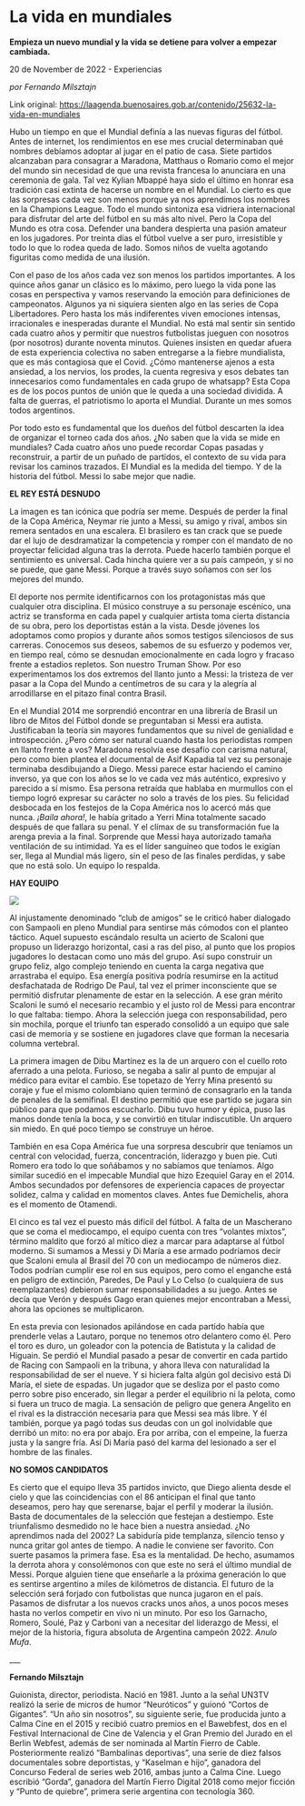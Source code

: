 # La vida en mundiales

**Empieza un nuevo mundial y la vida se detiene para volver a empezar cambiada.**

20 de November de 2022 - Experiencias

_por Fernando Milsztajn_

Link original: https://laagenda.buenosaires.gob.ar/contenido/25632-la-vida-en-mundiales



Hubo un tiempo en que el Mundial definía a las nuevas figuras del fútbol. Antes de internet, los rendimientos en ese mes crucial determinaban qué nombres debíamos adoptar al jugar en el patio de casa. Siete partidos alcanzaban para consagrar a Maradona, Matthaus o Romario como el mejor del mundo sin necesidad de que una revista francesa lo anunciara en una ceremonia de gala. Tal vez Kylian Mbappé haya sido el último en honrar esa tradición casi extinta de hacerse un nombre en el Mundial. Lo cierto es que las sorpresas cada vez son menos porque ya nos aprendimos los nombres en la Champions League. Todo el mundo sintoniza esa vidriera internacional para disfrutar del arte del fútbol en su más alto nivel. Pero la Copa del Mundo es otra cosa. Defender una bandera despierta una pasión amateur en los jugadores. Por treinta días el fútbol vuelve a ser puro, irresistible y todo lo que lo rodea queda de lado. Somos niños de vuelta agotando figuritas como medida de una ilusión.




Con el paso de los años cada vez son menos los partidos importantes. A los quince años ganar un clásico es lo máximo, pero luego la vida pone las cosas en perspectiva y vamos reservando la emoción para definiciones de campeonatos. Algunos ya ni siquiera sienten algo en las series de Copa Libertadores. Pero hasta los más indiferentes viven emociones intensas, irracionales e inesperadas durante el Mundial. No está mal sentir sin sentido cada cuatro años y permitir que nuestros futbolistas jueguen con nosotros (por nosotros) durante noventa minutos. Quienes insisten en quedar afuera de esta experiencia colectiva no saben entregarse a la fiebre mundialista, que es más contagiosa que el Covid. ¿Cómo mantenerse ajenos a esta ansiedad, a los nervios, los prodes, la cuenta regresiva y esos debates tan innecesarios como fundamentales en cada grupo de whatsapp? Esta Copa es de los pocos puntos de unión que le queda a una sociedad dividida. A falta de guerras, el patriotismo lo aporta el Mundial. Durante un mes somos todos argentinos.




Por todo esto es fundamental que los dueños del fútbol descarten la idea de organizar el torneo cada dos años. ¿No saben que la vida se mide en mundiales? Cada cuatro años uno puede recordar Copas pasadas y reconstruir, a partir de un puñado de partidos, el contexto de su vida para revisar los caminos trazados. El Mundial es la medida del tiempo. Y de la historia del fútbol. Messi lo sabe mejor que nadie.




**EL REY ESTÁ DESNUDO**




La imagen es tan icónica que podría ser meme. Después de perder la final de la Copa América, Neymar ríe junto a Messi, su amigo y rival, ambos sin remera sentados en una escalera. El brasilero es tan crack que se puede dar el lujo de desdramatizar la competencia y romper con el mandato de no proyectar felicidad alguna tras la derrota. Puede hacerlo también porque el sentimiento es universal. Cada hincha quiere ver a su país campeón, y si no se puede, que gane Messi. Porque a través suyo soñamos con ser los mejores del mundo.




El deporte nos permite identificarnos con los protagonistas más que cualquier otra disciplina. El músico construye a su personaje escénico, una actriz se transforma en cada papel y cualquier artista toma cierta distancia de su obra, pero los deportistas están a la vista. Desde jóvenes los adoptamos como propios y durante años somos testigos silenciosos de sus carreras. Conocemos sus deseos, sabemos de su esfuerzo y podemos ver, en tiempo real, cómo se desnudan emocionalmente en cada logro y fracaso frente a estadios repletos. Son nuestro Truman Show. Por eso experimentamos los dos extremos del llanto junto a Messi: la tristeza de ver pasar a la Copa del Mundo a centímetros de su cara y la alegría al arrodillarse en el pitazo final contra Brasil.




En el Mundial 2014 me sorprendió encontrar en una librería de Brasil un libro de Mitos del Fútbol donde se preguntaban si Messi era autista. Justificaban la teoría sin mayores fundamentos que su nivel de genialidad e introspección. ¿Pero cómo ser natural cuando hasta los periodistas rompen en llanto frente a vos? Maradona resolvía ese desafío con carisma natural, pero como bien plantea el documental de Asif Kapadia tal vez su personaje terminaba desdibujando a Diego. Messi parece estar haciendo el camino inverso, ya que con los años se lo ve cada vez más auténtico, expresivo y parecido a sí mismo. Esa persona retraída que hablaba en murmullos con el tiempo logró expresar su carácter no solo a través de los pies. Su felicidad desbocada en los festejos de la Copa América nos lo acercó más que nunca. *¡Baila ahora!*, le había gritado a Yerri Mina totalmente sacado después de que fallara su penal. Y el clímax de su transformación fue la arenga previa a la final. Sorprende que Messi haya autorizado tamaña ventilación de su intimidad. Ya es el líder sanguíneo que todos le exigían ser, llega al Mundial más ligero, sin el peso de las finales perdidas, y sabe que no está solo. Un equipo lo respalda.




**HAY EQUIPO**




![](https://cdn.feater.me/files/images/676831/ef1bd5d5-437e-4785-80f7-c038e0d910e3.jpeg)




Al injustamente denominado “club de amigos” se le criticó haber dialogado con Sampaoli en pleno Mundial para sentirse más cómodos con el planteo táctico. Aquel supuesto escándalo resulta un acierto de Scaloni que propuso un liderazgo horizontal, casi a ras del piso, al punto que los propios jugadores lo destacan como uno más del grupo. Así supo construir un grupo feliz, algo complejo teniendo en cuenta la carga negativa que arrastraba el equipo. Esa energía positiva podría resumirse en la actitud desfachatada de Rodrigo De Paul, tal vez el primer inconsciente que se permitió disfrutar plenamente de estar en la selección. A ese gran mérito Scaloni le sumó el necesario recambio y el justo rol de Messi para encontrar lo que faltaba: tiempo. Ahora la selección juega con responsabilidad, pero sin mochila, porque el triunfo tan esperado consolidó a un equipo que sale casi de memoria y se sostiene en jugadores clave que forman la necesaria columna vertebral.




La primera imagen de Dibu Martínez es la de un arquero con el cuello roto aferrado a una pelota. Furioso, se negaba a salir al punto de empujar al médico para evitar el cambio. Ese topetazo de Yerry Mina presentó su coraje y fue el mismo colombiano quien terminó de consagrarlo en la tanda de penales de la semifinal. El destino permitió que ese partido se jugara sin público para que podamos escucharlo. Dibu tuvo humor y épica, puso las manos donde tenía la boca, y se convirtió en titular indiscutible. Un arquero sin miedo. En qué poco tiempo se construye un héroe.




También en esa Copa América fue una sorpresa descubrir que teníamos un central con velocidad, fuerza, concentración, liderazgo y buen pie. Cuti Romero era todo lo que soñábamos y no sabíamos que teníamos. Algo similar sucedió en el impecable Mundial que hizo Ezequiel Garay en el 2014. Ambos secundados por defensores de experiencia capaces de proyectar solidez, calma y calidad en momentos claves. Antes fue Demichelis, ahora es el momento de Otamendi.




El cinco es tal vez el puesto más difícil del fútbol. A falta de un Mascherano que se coma el mediocampo, el equipo cuenta con tres “volantes mixtos”, término maldito que forzó al mítico diez a marcar para adaptarse al fútbol moderno. Si sumamos a Messi y Di María a ese armado podríamos decir que Scaloni emula al Brasil del 70 con un mediocampo de números diez. Todos podrían cumplir ese rol en sus equipos, pero como el enganche está en peligro de extinción, Paredes, De Paul y Lo Celso (o cualquiera de sus reemplazantes) debieron sumar responsabilidades a su juego. Antes se decía que Verón y después Gago eran quienes mejor encontraban a Messi, ahora las opciones se multiplicaron.




En esta previa con lesionados apilándose en cada partido había que prenderle velas a Lautaro, porque no tenemos otro delantero como él. Pero el toro es duro, un goleador con la potencia de Batistuta y la calidad de Higuain. Se perdió el Mundial pasado a pesar de convertir en cada partido de Racing con Sampaoli en la tribuna, y ahora lleva con naturalidad la responsabilidad de ser el nueve. Y si hiciera falta algún gol decisivo está Di María, el siete de espadas. Un jugador que se desliza por el pasto como perro sobre piso encerado, sin llegar a perder el equilibrio ni la pelota, como si fuera un truco de magia. La sensación de peligro que genera Angelito en el rival es la distracción necesaria para que Messi sea más libre. Y él también, porque ya pagó todas sus deudas con un gol inolvidable que derribó un mito: no era por abajo. Era por arriba, con el empeine, la fuerza justa y la sangre fría. Así Di María pasó del karma del lesionado a ser el hombre de las finales.




**NO SOMOS CANDIDATOS**




Es cierto que el equipo lleva 35 partidos invicto, que Diego alienta desde el cielo y que las coincidencias con el 86 anticipan el final que tanto deseamos, pero hay que serenarse, bajar el perfil y moderar la ilusión. Basta de documentales de la selección que festejan a destiempo. Este triunfalismo desmedido no le hace bien a nuestra ansiedad. ¿No aprendimos nada del 2002? La sabiduría pide templanza, silencio tenso y nunca gritar gol antes de tiempo. A nadie le conviene ser favorito. Con suerte pasamos la primera fase. Esa es la mentalidad. De hecho, asumamos la derrota ahora y consolémonos con que este no será el último mundial de Messi. Porque alguien tiene que enseñarle a la próxima generación lo que es sentirse argentino a miles de kilómetros de distancia. El futuro de la selección será forjado con futbolistas que nunca jugaron en el país. Pasamos de disfrutar a los nuevos cracks unos años, a unos pocos meses hasta no verlos competir en vivo ni un minuto. Por eso los Garnacho, Romero, Soulé, Paz y Carboni van a necesitar del liderazgo de Messi, el mejor de la historia, figura absoluta de Argentina campeón 2022. *Anulo Mufa*.




\_\_\_




**Fernando Milsztajn**




Guionista, director, periodista. Nació en 1981. Junto a la señal UN3TV realizó la serie de micros de humor “Neuróticos” y guionó “Cortos de Gigantes”. “Un año sin nosotros”, su siguiente serie, fue producida junto a Calma Cine en el 2015 y recibió cuatro premios en el Bawebfest, dos en el Festival Internacional de Cine de Valencia y el Gran Premio del Jurado en el Berlin Webfest, además de ser nominada al Martín Fierro de Cable. Posteriormente realizó “Bambalinas deportivas”, una serie de diez falsos documentales sobre deportistas, y “Kaselman e hijo”, ganadora del Concurso Federal de series web 2016, ambas junto a Calma Cine. Luego escribió “Gorda”, ganadora del Martín Fierro Digital 2018 como mejor ficción y “Punto de quiebre”, primera serie argentina con tecnología 360.




